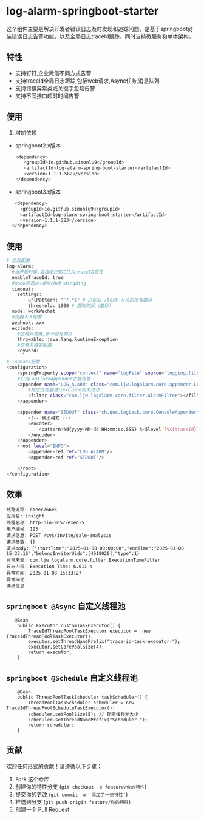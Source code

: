 # log-alarm-springboot-starter
这个组件主要是解决开发者错误日志及时发现和追踪问题，是基于springboot封装错误日志告警功能，以及全局日志traceId跟踪，同时支持微服务和单体架构。


## 特性
- 支持钉钉,企业微信不同方式告警
- 支持traceId全局日志跟踪,包括web请求,Async任务,消息队列
- 支持错误异常类或关键字忽略告警
- 支持不同接口超时时间告警
## 使用

1. 增加依赖
- springboot2.x版本
   ```bash
   <dependency>
      <groupId>io.github.simonlu9</groupId>
      <artifactId>log-alarm-spring-boot-starter</artifactId>
      <version>1.1.1-SB2</version>
   </dependency>
   ```
- springboot3.x版本
 ```bash
    <dependency>
      <groupId>io.github.simonlu9</groupId>
      <artifactId>log-alarm-spring-boot-starter</artifactId>
      <version>1.1.1-SB3</version>
   </dependency>
  ```
## 使用


```bash
# 添加配置
log-alarm:
  #当开启时候,会自动在MDC注入traceID属性
  enableTraceId: true
  #mode可选wordWechat|dingding
  timeout:
    settings:
      - urlPattern: "^/.*$" # 匹配以 /test 开头的所有路径
        threshold: 1000 # 超时时间（毫秒）
  mode: workWechat
  #机器人人配置
  webhook: xxx
  exclude:
    #忽略异常类,多个逗号隔开
    throwable: java.lang.RuntimeException
    #忽略关键字配置
    keyword:

# logback配置
<configuration>
    <springProperty scope="context" name="logFile" source="logging.file.name" />
    #引用LogAlarmAppender才能告警
    <appender name="LOG_ALARM" class="com.ljw.logalarm.core.appender.LogAlarmAppender">
        #指定过滤器进行exclude相关过滤
        <filter class="com.ljw.logalarm.core.filter.AlarmFilter"></filter>
    </appender>

    <appender name="STDOUT" class="ch.qos.logback.core.ConsoleAppender">
        <!-- 输出格式 -->
        <encoder>
            <pattern>%d{yyyy-MM-dd HH:mm:ss.SSS} %-5level [%X{traceId}] [%thread] %logger{50} - %msg%n</pattern>
        </encoder>
    </appender>
    <root level="INFO">
        <appender-ref ref="LOG_ALARM"/>
        <appender-ref ref="STDOUT"/>

    </root>
</configuration>
```
## 效果
```
链路追踪: dbeec766e5
应用名: insight
线程名称: http-nio-9057-exec-5
用户编号: 123
请求信息: POST /sys/invite/sale-analysis
请求参数: {}
请求body: {"startTime":"2025-01-08 00:00:00","endTime":"2025-01-08 15:33:16","belongInviterUids":[4618029],"type":1}
异常来源: com.ljw.logalarm.core.filter.ExecutionTimeFilter
日志内容: Execution Time: 6.011 s
异常时间: 2025-01-08 15:33:27
异常描述: 
详细信息:

```

## `springboot @Async` 自定义线程池
```
   @Bean
    public Executor customTaskExecutor() {
        TraceIdThreadPoolTaskExecutor executor =  new TraceIdThreadPoolTaskExecutor();
        executor.setThreadNamePrefix("trace-id-task-executor-");
        executor.setCorePoolSize(4);
        return executor;
    }
```
## `springboot @Schedule` 自定义线程池
```
    @Bean
    public ThreadPoolTaskScheduler taskScheduler() {
        ThreadPoolTaskScheduler scheduler = new TraceIdThreadPoolScheduleTaskExecutor();
        scheduler.setPoolSize(5); // 配置线程池大小
        scheduler.setThreadNamePrefix("Scheduler-");
        return scheduler;
    }
```
## 贡献

欢迎任何形式的贡献！请遵循以下步骤：

1. Fork 这个仓库
2. 创建你的特性分支 (`git checkout -b feature/你的特性`)
3. 提交你的更改 (`git commit -m '添加了一些特性'`)
4. 推送到分支 (`git push origin feature/你的特性`)
5. 创建一个 Pull Request

